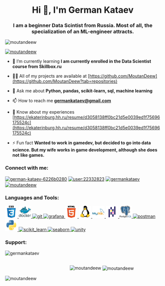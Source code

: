 <h1 align="center">Hi 👋, I'm German Kataev</h1>
<h3 align="center">I am a beginner Data Scintist from Russia. Most of all, the specialization of an ML-engineer attracts.</h3>

<p align="left"> <img src="https://komarev.com/ghpvc/?username=moutandeew&label=Profile%20views&color=0e75b6&style=flat" alt="moutandeew" /> </p>

<p align="left"> <a href="https://github.com/ryo-ma/github-profile-trophy"><img src="https://github-profile-trophy.vercel.app/?username=moutandeew" alt="moutandeew" /></a> </p>

- 🌱 I’m currently learning **I am currently enrolled in the Data Scientist course from Skillbox.ru**

- 👨‍💻 All of my projects are available at [https://github.com/MoutanDeew](https://github.com/MoutanDeew?tab=repositories)

- 💬 Ask me about **Python, pandas, scikit-learn, sql, machine learning**

- 📫 How to reach me **germankataev@gmail.com**

- 📄 Know about my experiences [https://ekaterinburg.hh.ru/resume/d3058138ff0bc21d5e0039ed1f75696175524c](https://ekaterinburg.hh.ru/resume/d3058138ff0bc21d5e0039ed1f75696175524c)

- ⚡ Fun fact **Wanted to work in gamedev, but decided to go into data science. But my wife works in game development, although she does not like games.**

<h3 align="left">Connect with me:</h3>
<p align="left">
<a href="https://linkedin.com/in/german-kataev-6226b0280" target="blank"><img align="center" src="https://raw.githubusercontent.com/rahuldkjain/github-profile-readme-generator/master/src/images/icons/Social/linked-in-alt.svg" alt="german-kataev-6226b0280" height="30" width="40" /></a>
<a href="https://stackoverflow.com/users/user:22332823" target="blank"><img align="center" src="https://raw.githubusercontent.com/rahuldkjain/github-profile-readme-generator/master/src/images/icons/Social/stack-overflow.svg" alt="user:22332823" height="30" width="40" /></a>
<a href="https://kaggle.com/germankataev" target="blank"><img align="center" src="https://raw.githubusercontent.com/rahuldkjain/github-profile-readme-generator/master/src/images/icons/Social/kaggle.svg" alt="germankataev" height="30" width="40" /></a>
<a href="https://discord.gg/moutandeew" target="blank"><img align="center" src="https://raw.githubusercontent.com/rahuldkjain/github-profile-readme-generator/master/src/images/icons/Social/discord.svg" alt="moutandeew" height="30" width="40" /></a>
</p>

<h3 align="left">Languages and Tools:</h3>
<p align="left"> <a href="https://www.w3schools.com/css/" target="_blank" rel="noreferrer"> <img src="https://raw.githubusercontent.com/devicons/devicon/master/icons/css3/css3-original-wordmark.svg" alt="css3" width="40" height="40"/> </a> <a href="https://www.docker.com/" target="_blank" rel="noreferrer"> <img src="https://raw.githubusercontent.com/devicons/devicon/master/icons/docker/docker-original-wordmark.svg" alt="docker" width="40" height="40"/> </a> <a href="https://git-scm.com/" target="_blank" rel="noreferrer"> <img src="https://www.vectorlogo.zone/logos/git-scm/git-scm-icon.svg" alt="git" width="40" height="40"/> </a> <a href="https://grafana.com" target="_blank" rel="noreferrer"> <img src="https://www.vectorlogo.zone/logos/grafana/grafana-icon.svg" alt="grafana" width="40" height="40"/> </a> <a href="https://www.w3.org/html/" target="_blank" rel="noreferrer"> <img src="https://raw.githubusercontent.com/devicons/devicon/master/icons/html5/html5-original-wordmark.svg" alt="html5" width="40" height="40"/> </a> <a href="https://www.linux.org/" target="_blank" rel="noreferrer"> <img src="https://raw.githubusercontent.com/devicons/devicon/master/icons/linux/linux-original.svg" alt="linux" width="40" height="40"/> </a> <a href="https://www.mysql.com/" target="_blank" rel="noreferrer"> <img src="https://raw.githubusercontent.com/devicons/devicon/master/icons/mysql/mysql-original-wordmark.svg" alt="mysql" width="40" height="40"/> </a> <a href="https://pandas.pydata.org/" target="_blank" rel="noreferrer"> <img src="https://raw.githubusercontent.com/devicons/devicon/2ae2a900d2f041da66e950e4d48052658d850630/icons/pandas/pandas-original.svg" alt="pandas" width="40" height="40"/> </a> <a href="https://www.postgresql.org" target="_blank" rel="noreferrer"> <img src="https://raw.githubusercontent.com/devicons/devicon/master/icons/postgresql/postgresql-original-wordmark.svg" alt="postgresql" width="40" height="40"/> </a> <a href="https://postman.com" target="_blank" rel="noreferrer"> <img src="https://www.vectorlogo.zone/logos/getpostman/getpostman-icon.svg" alt="postman" width="40" height="40"/> </a> <a href="https://www.python.org" target="_blank" rel="noreferrer"> <img src="https://raw.githubusercontent.com/devicons/devicon/master/icons/python/python-original.svg" alt="python" width="40" height="40"/> </a> <a href="https://scikit-learn.org/" target="_blank" rel="noreferrer"> <img src="https://upload.wikimedia.org/wikipedia/commons/0/05/Scikit_learn_logo_small.svg" alt="scikit_learn" width="40" height="40"/> </a> <a href="https://seaborn.pydata.org/" target="_blank" rel="noreferrer"> <img src="https://seaborn.pydata.org/_images/logo-mark-lightbg.svg" alt="seaborn" width="40" height="40"/> </a> <a href="https://unity.com/" target="_blank" rel="noreferrer"> <img src="https://www.vectorlogo.zone/logos/unity3d/unity3d-icon.svg" alt="unity" width="40" height="40"/> </a> </p>

<h3 align="left">Support:</h3>
<p><a href="https://www.buymeacoffee.com/germankataev"> <img align="left" src="https://cdn.buymeacoffee.com/buttons/v2/default-yellow.png" height="50" width="210" alt="germankataev" /></a></p><br><br>

<p><img align="left" src="https://github-readme-stats.vercel.app/api/top-langs?username=moutandeew&show_icons=true&locale=en&layout=compact" alt="moutandeew" /></p>

<p>&nbsp;<img align="center" src="https://github-readme-stats.vercel.app/api?username=moutandeew&show_icons=true&locale=en" alt="moutandeew" /></p>

<p><img align="center" src="https://github-readme-streak-stats.herokuapp.com/?user=moutandeew&" alt="moutandeew" /></p>

